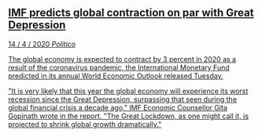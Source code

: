 <a class='link' href='https://archive.vn/GJizv'>
<article>

## IMF predicts global contraction on par with Great Depression

<time datetime=2020-04-14>14 / 4 / 2020</time>
_Politico_

The global economy is expected to contract by 3 percent in 2020 as a result of
the coronavirus pandemic, the International Monetary Fund predicted in its
annual World Economic Outlook released Tuesday.

"It is very likely that this year the global economy will experience its worst
recession since the Great Depression, surpassing that seen during the global
financial crisis a decade ago," IMF Economic Counsellor Gita Gopinath wrote in
the report. "The Great Lockdown, as one might call it, is projected to shrink
global growth dramatically."

</article>
</a>
